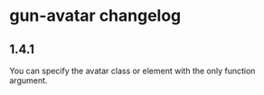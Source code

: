 # gun-avatar changelog

## 1.4.1

You can specify the avatar class or element with the only function argument.
